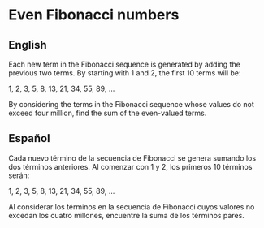 # Even Fibonacci numbers

## English

Each new term in the Fibonacci sequence is generated by adding the previous two terms. By starting with 1 and 2, the first 10 terms will be:

1, 2, 3, 5, 8, 13, 21, 34, 55, 89, ...

By considering the terms in the Fibonacci sequence whose values do not exceed four million, find the sum of the even-valued terms.

## Español

Cada nuevo término de la secuencia de Fibonacci se genera sumando los dos términos anteriores. Al comenzar con 1 y 2, los primeros 10 términos serán:

1, 2, 3, 5, 8, 13, 21, 34, 55, 89, ...

Al considerar los términos en la secuencia de Fibonacci cuyos valores no excedan los cuatro millones, encuentre la suma de los términos pares.
